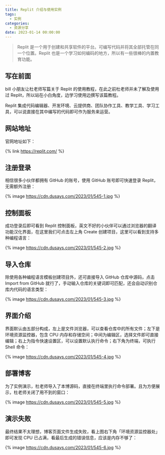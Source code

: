 ```yaml
---
title: Replit 介绍与使用实例
tags:
  - 实例
categories:
  - 资源分享
date: 2023-01-14 00:00:00
---
```


> Replit 是一个用于创建和共享软件的平台。可编写代码并将其全部托管在同一个位置。Replit 也是一个学习如何编码的地方，所以有一些很棒的内置教育功能。

<!-- more -->

## 写在前面

bill 小朋友让杜老师写篇关于 Replit 的使用教程，在此之前杜老师并未了解及使用过 Replit，所以站在小白角度，边学习使用边撰写该篇教程。

Replit 集成代码编辑器、开发环境、云提供商、团队协作工具、教学工具、学习工具，可以说直接在其中编写的代码即可作为服务来运营。

## 网站地址

官网地址如下：

{% link https://replit.com/ %}

## 注册登录

相信很多小伙伴都拥有 GitHub 的账号，使用 GitHub 账号即可快速登录 Replit，无需额外注册：

{% image https://cdn.dusays.com/2023/01/545-1.jpg %}

## 控制面板

成功登录后即可看到 Replit 控制面板，英文不好的小伙伴可以通过浏览器的翻译功能汉化界面，在这里我们可点击左上角 Create 创建项目，这里可以看到支持多种编程语言：

{% image https://cdn.dusays.com/2023/01/545-2.jpg %}

## 导入仓库

除使用各种编程语言模板创建项目外，还可直接导入 GitHub 仓库中源码，点击 Import from GitHub 就行了，手动输入仓库的关键词即可匹配，还会自动识别仓库内代码的语言类型：

{% image https://cdn.dusays.com/2023/01/545-3.jpg %}

## 界面介绍

界面默认由五部分构成，左上是文件浏览器，可以查看仓库中的所有文件；左下是环境资源监控器，包含 CPU 内存和存储空间；中间为编辑区，选择文件即可直接编辑；右上为指令快速设置区，可以设置默认执行命令；右下角为终端，可执行 Shell 命令：

{% image https://cdn.dusays.com/2023/01/545-4.jpg %}

## 部署博客

为了实例演示，杜老师导入了本博源码，直接在终端里执行命令部署。且为方便展示，杜老师关闭了用不到的窗口：

{% image https://cdn.dusays.com/2023/01/545-5.jpg %}

## 演示失败

最终结果不太理想，博客页面文件生成失败，看上图右下角「环境资源监控器处」即可发现 CPU 已占满，看最后生成的错误信息，应该是内存不够了：

{% image https://cdn.dusays.com/2023/01/545-6.jpg %}